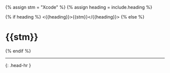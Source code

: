 <!-- _includes/docs/env/xcode/ -->

{% assign stm = "Xcode" %}
{% assign heading = include.heading %}

{% if heading %}
<{{heading}}>{{stm}}</{{heading}}>
{% else %}
<h1>{{stm}}</h1>
{% endif %}
<hr>{: .head-hr }
